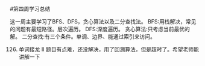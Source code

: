 #第四周学习总结

这一周主要学习了BFS、DFS，贪心算法以及二分查找法。
BFS:用栈解决，常见的问题有最短路径。层次遍历。
DFS:深度遍历。
贪心算法:只考虑当前最优的解。
二分查找:有三个条件。单调、边界、能通过索引来访问。

126. 单词接龙 II 题目有点难，还没解决，用了回溯算法，但是超时了。希望老师能讲解一下